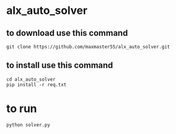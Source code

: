 # alx_auto_solver

## to download use this command
```
git clone https://github.com/maxmaster55/alx_auto_solver.git
```

## to install use this command
```
cd alx_auto_solver
pip install -r req.txt
```

# to run 
```
python solver.py
```
